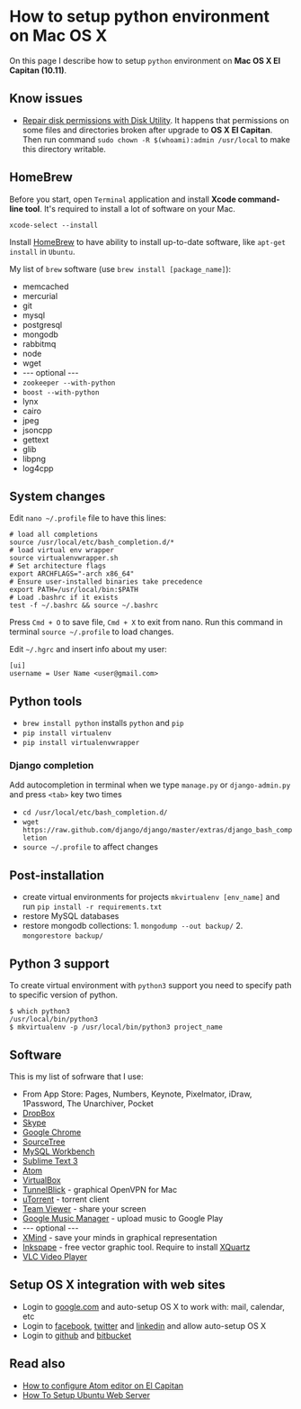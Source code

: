 How to setup python environment on Mac OS X
=============

On this page I describe how to setup `python` environment on **Mac OS X El Capitan (10.11)**.


Know issues
----------

* [Repair disk permissions with Disk Utility](https://support.apple.com/en-us/HT201560). It happens that permissions on some files and directories broken after upgrade to **OS X El Capitan**. Then run command `sudo chown -R $(whoami):admin /usr/local` to make this directory writable.


HomeBrew
----------

Before you start, open `Terminal` application and install **Xcode command-line tool**. It's required to install a lot of software on your Mac.

```
xcode-select --install
```

Install [HomeBrew](http://brew.sh) to have ability to install up-to-date software, like `apt-get install` in `Ubuntu`.

My list of `brew` software (use `brew install [package_name]`):
- memcached
- mercurial
- git
- mysql
- postgresql
- mongodb
- rabbitmq
- node
- wget
- --- optional ---
- `zookeeper --with-python`
- `boost --with-python`
- lynx
- cairo
- jpeg
- jsoncpp
- gettext
- glib
- libpng
- log4cpp


System changes
----------

Edit `nano ~/.profile` file to have this lines:

```
# load all completions
source /usr/local/etc/bash_completion.d/*
# load virtual env wrapper
source virtualenvwrapper.sh
# Set architecture flags
export ARCHFLAGS="-arch x86_64"
# Ensure user-installed binaries take precedence
export PATH=/usr/local/bin:$PATH
# Load .bashrc if it exists
test -f ~/.bashrc && source ~/.bashrc
```

Press `Cmd + O` to save file, `Cmd + X` to exit from nano. Run this command in terminal `source ~/.profile` to load changes.

Edit `~/.hgrc` and insert info about my user:

```
[ui]
username = User Name <user@gmail.com>
```


Python tools
----------

- `brew install python` installs `python` and `pip`
- `pip install virtualenv`
- `pip install virtualenvwrapper`


### Django completion

Add autocompletion in terminal when we type `manage.py` or `django-admin.py` and press `<tab>` key two times

- `cd /usr/local/etc/bash_completion.d/`
- `wget https://raw.github.com/django/django/master/extras/django_bash_completion`
- `source ~/.profile` to affect changes


Post-installation
----------

- create virtual environments for projects `mkvirtualenv [env_name]` and run `pip install -r requirements.txt`
- restore MySQL databases
- restore mongodb collections: 1. `mongodump --out backup/` 2. `mongorestore backup/`


Python 3 support
---

To create virtual environment with `python3` support you need to specify path to specific version of python.

```shell
$ which python3
/usr/local/bin/python3
$ mkvirtualenv -p /usr/local/bin/python3 project_name
```


Software
----------

This is my list of sofrware that I use:

- From App Store: Pages, Numbers, Keynote, Pixelmator, iDraw, 1Password, The Unarchiver, Pocket
- [DropBox](https://www.dropbox.com)
- [Skype](http://www.skype.com)
- [Google Chrome](http://www.google.com/chrome)
- [SourceTree](http://www.sourcetreeapp.com)
- [MySQL Workbench](http://dev.mysql.com/downloads/workbench/)
- [Sublime Text 3](http://www.sublimetext.com/3)
- [Atom](https://atom.io)
- [VirtualBox](https://www.virtualbox.org)
- [TunnelBlick](https://code.google.com/p/tunnelblick/) - graphical OpenVPN for Mac
- [uTorrent](http://www.utorrent.com) - torrent client
- [Team Viewer](http://www.teamviewer.com/en/index.aspx) - share your screen
- [Google Music Manager](https://support.google.com/googleplay/answer/1229970) - upload music to Google Play
- --- optional ---
- [XMind](http://www.xmind.net) - save your minds in graphical representation
- [Inkspape](http://www.inkscape.org/en/) - free vector graphic tool. Require to install [XQuartz](http://xquartz.macosforge.org/landing/)
- [VLC Video Player](http://www.videolan.org/vlc/download-macosx.html)


Setup OS X integration with web sites
----------

- Login to [google.com](http://google.com) and auto-setup OS X to work with: mail, calendar, etc
- Login to [facebook](http://facebook.com), [twitter](http://twitter.com) and [linkedin](http://linkedin.com) and allow auto-setup OS X
- Login to [github](http://github.com) and [bitbucket](http://bitbucket.org)


Read also
----------

- [How to configure Atom editor on El Capitan](https://github.com/1st/python-on-osx/blob/master/ATOM.md)
- [How To Setup Ubuntu Web Server](https://github.com/1st/setup-web-server)
